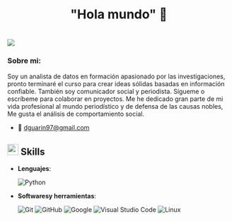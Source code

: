 <div> 
<h1 align= "center"> "Hola mundo" 👋 <h1/> 
</div> 
<img src="https://i.imgur.com/a1bZz4s.png[/img]"> 
  
### Sobre mi:

Soy un analista de datos en formación apasionado por las investigaciones, pronto terminaré el curso para crear ideas sólidas basadas en información confiable. También soy comunicador social y periodista.
Sígueme o escríbeme para colaborar en proyectos. Me he dedicado gran parte de mi vida profesional al mundo periodístico y de defensa de las causas nobles, Me gusta el análisis de comportamiento social. 

* 📧 dguarin97@gmail.com

  
## <img src="https://media2.giphy.com/media/QssGEmpkyEOhBCb7e1/giphy.gif?cid=ecf05e47a0n3gi1bfqntqmob8g9aid1oyj2wr3ds3mg700bl&rid=giphy.gif" width ="25"><b> Skills</b>

<p align="center">

- **Lenguajes**:
    
    ![Python](https://img.shields.io/badge/Python%20-%2314354C.svg?style=for-the-badge&logo=python&logoColor=white)


- **Softwaresy herramientas**:

    ![Git](https://img.shields.io/badge/git-%23F05033.svg?style=for-the-badge&logo=git&logoColor=white)
    ![GitHub](https://img.shields.io/badge/github-%23121011.svg?style=for-the-badge&logo=github&logoColor=white)
    ![Google](https://img.shields.io/badge/google-%234285F4.svg?style=for-the-badge&logo=google&logoColor=white)
    ![Visual Studio Code](https://img.shields.io/badge/Visual%20Studio%20Code-0078d7.svg?style=for-the-badge&logo=visual-studio-code&logoColor=white)
    ![Linux](https://img.shields.io/badge/Linux-FCC624?style=for-the-badge&logo=linux&logoColor=black) 

